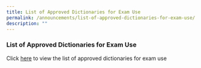 ```yaml
---
title: List of Approved Dictionaries for Exam Use
permalink: /announcements/list-of-approved-dictionaries-for-exam-use/
description: ""
---
```

### List of Approved Dictionaries for Exam Use

Click [here](https://drive.google.com/file/d/1yMGnaU579Ehix7LlxEi7XoacWHo1tR6e/view?usp=sharing) to view the list of approved dictionaries for exam use